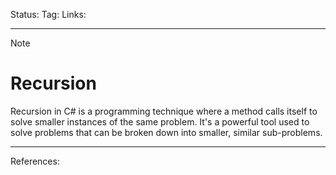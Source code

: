 Status: 
Tag:
Links:

---
> [!note] 
>  # Recursion

Recursion in C# is a programming technique where a method calls itself to solve smaller instances of the same problem. It's a powerful tool used to solve problems that can be broken down into smaller, similar sub-problems.










---
References: